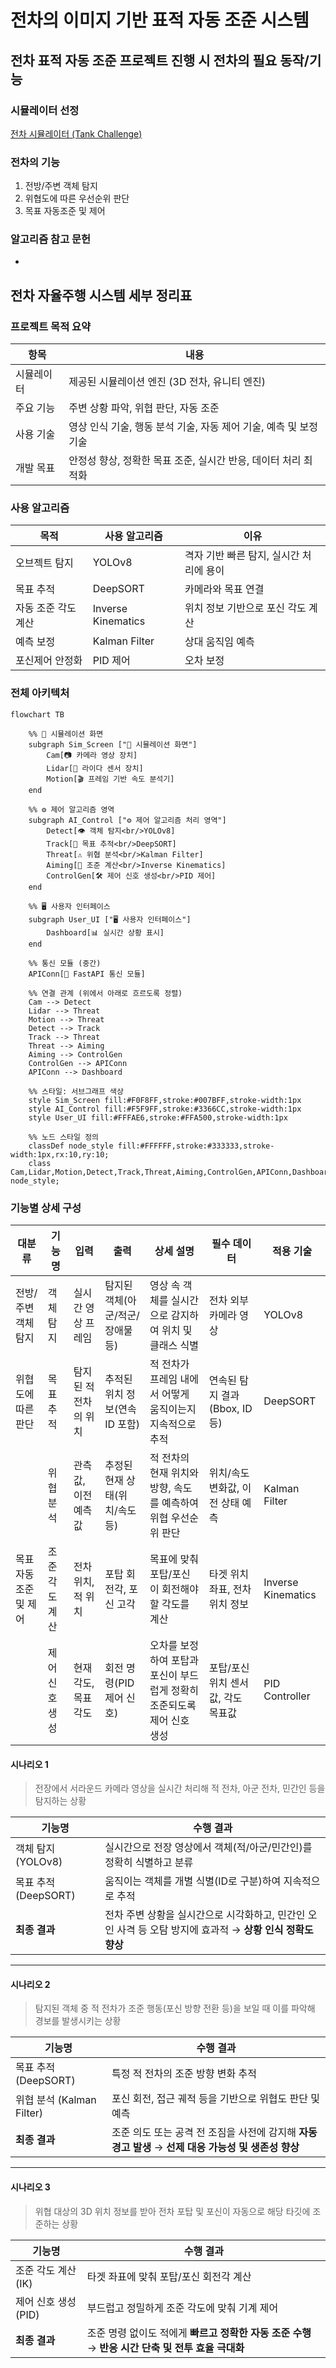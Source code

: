 # **전차의 이미지 기반 표적 자동 조준 시스템**

## 전차 표적 자동 조준 프로젝트 진행 시 전차의 필요 동작/기능

### 시뮬레이터 선정

[전차 시뮬레이터 (Tank Challenge)](https://bangbaedong-vallet-co-ltd.gitbook.io/tank-challenge)

### 전차의 기능

1. 전방/주변 객체 탐지
2. 위협도에 따른 우선순위 판단
3. 목표 자동조준 및 제어

### 알고리즘 참고 문헌

-

## 전차 자율주행 시스템 세부 정리표

### 프로젝트 목적 요약

| **항목**   | **내용**                                                          |
| ---------- | ----------------------------------------------------------------- |
| 시뮬레이터 | 제공된 시뮬레이션 엔진 (3D 전차, 유니티 엔진)                     |
| 주요 기능  | 주변 상황 파악, 위협 판단, 자동 조준                              |
| 사용 기술  | 영상 인식 기술, 행동 분석 기술, 자동 제어 기술, 예측 및 보정 기술 |
| 개발 목표  | 안정성 향상, 정확한 목표 조준, 실시간 반응, 데이터 처리 최적화    |

### 사용 알고리즘

| **목적**            | **사용 알고리즘**  | **이유**                                |
| ------------------- | ------------------ | --------------------------------------- |
| 오브젝트 탐지       | YOLOv8             | 격자 기반 빠른 탐지, 실시간 처리에 용이 |
| 목표 추적           | DeepSORT           | 카메라와 목표 연결                      |
| 자동 조준 각도 계산 | Inverse Kinematics | 위치 정보 기반으로 포신 각도 계산       |
| 예측 보정           | Kalman Filter      | 상대 움직임 예측                        |
| 포신제어 안정화     | PID 제어           | 오차 보정                               |

### 전체 아키텍처

```mermaid
flowchart TB

    %% 🧱 시뮬레이션 화면
    subgraph Sim_Screen ["🧱 시뮬레이션 화면"]
        Cam[📷 카메라 영상 장치]
        Lidar[📡 라이다 센서 장치]
        Motion[🎬 프레임 기반 속도 분석기]
    end

    %% ⚙️ 제어 알고리즘 영역
    subgraph AI_Control ["⚙️ 제어 알고리즘 처리 영역"]
        Detect[👁 객체 탐지<br/>YOLOv8]
        Track[👣 목표 추적<br/>DeepSORT]
        Threat[⚠️ 위협 분석<br/>Kalman Filter]
        Aiming[🎯 조준 계산<br/>Inverse Kinematics]
        ControlGen[🛠 제어 신호 생성<br/>PID 제어]
    end

    %% 🖥 사용자 인터페이스
    subgraph User_UI ["🖥 사용자 인터페이스"]
        Dashboard[📊 실시간 상황 표시]
    end

    %% 통신 모듈 (중간)
    APIConn[🔗 FastAPI 통신 모듈]

    %% 연결 관계 (위에서 아래로 흐르도록 정렬)
    Cam --> Detect
    Lidar --> Threat
    Motion --> Threat
    Detect --> Track
    Track --> Threat
    Threat --> Aiming
    Aiming --> ControlGen
    ControlGen --> APIConn
    APIConn --> Dashboard

    %% 스타일: 서브그래프 색상
    style Sim_Screen fill:#F0F8FF,stroke:#007BFF,stroke-width:1px
    style AI_Control fill:#F5F9FF,stroke:#3366CC,stroke-width:1px
    style User_UI fill:#FFFAE6,stroke:#FFA500,stroke-width:1px

    %% 노드 스타일 정의
    classDef node_style fill:#FFFFFF,stroke:#333333,stroke-width:1px,rx:10,ry:10;
    class Cam,Lidar,Motion,Detect,Track,Threat,Aiming,ControlGen,APIConn,Dashboard node_style;
```

### 기능별 상세 구성

| **대분류**             | **기능명**         | **입력**                            | **출력**                          | **상세 설명**                                                   | **필수 데이터**                         | **적용 기술**         |
|------------------------|--------------------|-------------------------------------|-----------------------------------|------------------------------------------------------------------|------------------------------------------|------------------------|
| 전방/주변 객체 탐지    | 객체 탐지          | 실시간 영상 프레임                  | 탐지된 객체(아군/적군/장애물 등) | 영상 속 객체를 실시간으로 감지하여 위치 및 클래스 식별           | 전차 외부 카메라 영상                   | YOLOv8                |
| 위협도에 따른 판단     | 목표 추적          | 탐지된 적 전차의 위치              | 추적된 위치 정보(연속 ID 포함)   | 적 전차가 프레임 내에서 어떻게 움직이는지 지속적으로 추적         | 연속된 탐지 결과 (Bbox, ID 등)         | DeepSORT              |
|      | 위협 분석          | 관측값, 이전 예측값                | 추정된 현재 상태(위치/속도 등)   | 적 전차의 현재 위치와 방향, 속도를 예측하여 위협 우선순위 판단    | 위치/속도 변화값, 이전 상태 예측       | Kalman Filter         |
| 목표 자동조준 및 제어 | 조준 각도 계산     | 전차 위치, 적 위치                 | 포탑 회전각, 포신 고각            | 목표에 맞춰 포탑/포신이 회전해야 할 각도를 계산                   | 타겟 위치 좌표, 전차 위치 정보          | Inverse Kinematics    |
|  | 제어 신호 생성     | 현재 각도, 목표 각도               | 회전 명령(PID 제어 신호)         | 오차를 보정하여 포탑과 포신이 부드럽게 정확히 조준되도록 제어 신호 생성 | 포탑/포신 위치 센서값, 각도 목표값     | PID Controller        |

#### 시나리오 1
> 전장에서 서라운드 카메라 영상을 실시간 처리해 적 전차, 아군 전차, 민간인 등을 탐지하는 상황

| 기능명              | 수행 결과 |
|---------------------|------------|
| 객체 탐지 (YOLOv8)   | 실시간으로 전장 영상에서 객체(적/아군/민간인)를 정확히 식별하고 분류 |
| 목표 추적 (DeepSORT) | 움직이는 객체를 개별 식별(ID로 구분)하여 지속적으로 추적 |
| **최종 결과**       | 전차 주변 상황을 실시간으로 시각화하고, 민간인 오인 사격 등 오탐 방지에 효과적 → **상황 인식 정확도 향상** |

---

#### 시나리오 2
> 탐지된 객체 중 적 전차가 조준 행동(포신 방향 전환 등)을 보일 때 이를 파악해 경보를 발생시키는 상황

| 기능명                   | 수행 결과 |
|--------------------------|------------|
| 목표 추적 (DeepSORT)     | 특정 적 전차의 조준 방향 변화 추적 |
| 위협 분석 (Kalman Filter)| 포신 회전, 접근 궤적 등을 기반으로 위협도 판단 및 예측 |
| **최종 결과**            | 조준 의도 또는 공격 전 조짐을 사전에 감지해 **자동 경고 발생** → **선제 대응 가능성 및 생존성 향상** |

---

#### 시나리오 3
> 위협 대상의 3D 위치 정보를 받아 전차 포탑 및 포신이 자동으로 해당 타깃에 조준하는 상황

| 기능명                 | 수행 결과 |
|------------------------|------------|
| 조준 각도 계산 (IK)     | 타겟 좌표에 맞춰 포탑/포신 회전각 계산 |
| 제어 신호 생성 (PID)    | 부드럽고 정밀하게 조준 각도에 맞춰 기계 제어 |
| **최종 결과**           | 조준 명령 없이도 적에게 **빠르고 정확한 자동 조준 수행** → **반응 시간 단축 및 전투 효율 극대화** |

